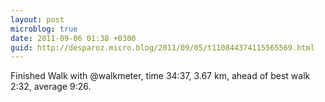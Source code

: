 ```yaml
---
layout: post
microblog: true
date: 2011-09-06 01:38 +0300
guid: http://desparoz.micro.blog/2011/09/05/t110844374115565569.html
---
```

Finished Walk with @walkmeter, time 34:37, 3.67 km, ahead of best walk 2:32, average 9:26.
